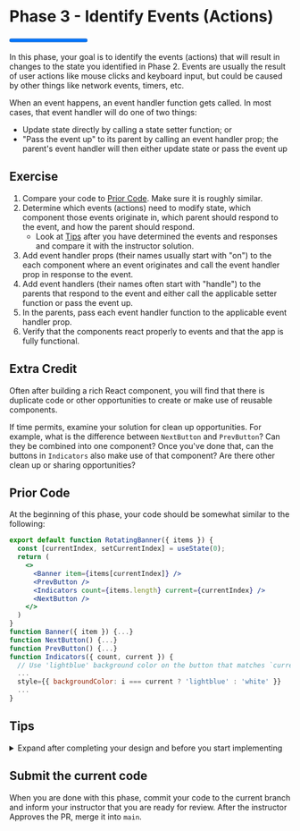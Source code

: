 # Phase 3 - Identify Events (Actions)

<progress value="3" max="3"></progress>

In this phase, your goal is to identify the events (actions) that will result in changes to the state you identified in Phase 2. Events are usually the result of user actions like mouse clicks and keyboard input, but could be caused by other things like network events, timers, etc.

When an event happens, an event handler function gets called. In most cases, that event handler will do one of two things:

- Update state directly by calling a state setter function; or
- "Pass the event up" to its parent by calling an event handler prop; the parent's event handler will then either update state or pass the event up

## Exercise

1. Compare your code to [Prior Code](#prior-code). Make sure it is roughly similar.
1. Determine which events (actions) need to modify state, which component those events originate in, which parent should respond to the event, and how the parent should respond.
   - Look at [Tips](#tips) after you have determined the events and responses and compare it with the instructor solution.
1. Add event handler props (their names usually start with "on") to the each component where an event originates and call the event handler prop in response to the event.
1. Add event handlers (their names often start with "handle") to the parents that respond to the event and either call the applicable setter function or pass the event up.
1. In the parents, pass each event handler function to the applicable event handler prop.
1. Verify that the components react properly to events and that the app is fully functional.

## Extra Credit

Often after building a rich React component, you will find that there is duplicate code or other opportunities to create or make use of reusable components.

If time permits, examine your solution for clean up opportunities. For example, what is the difference between `NextButton` and `PrevButton`? Can they be combined into one component? Once you've done that, can the buttons in `Indicators` also make use of that component? Are there other clean up or sharing opportunities?

## Prior Code

At the beginning of this phase, your code should be somewhat similar to the following:

```jsx
export default function RotatingBanner({ items }) {
  const [currentIndex, setCurrentIndex] = useState(0);
  return (
    <>
      <Banner item={items[currentIndex]} />
      <PrevButton />
      <Indicators count={items.length} current={currentIndex} />
      <NextButton />
    </>
  )
}
function Banner({ item }) {...}
function NextButton() {...}
function PrevButton() {...}
function Indicators({ count, current }) {
  // Use 'lightblue' background color on the button that matches `current`
  ...
  style={{ backgroundColor: i === current ? 'lightblue' : 'white' }}
  ...
}
```

## Tips

<details markdown="1">
  <summary>Expand after completing your design and before you start implementing</summary>

- The current index needs to be updated when the user clicks on the next button, the prev button, and an indicator button.
- The click on the next button originates in the `NextButton` component.
- The click on the prev button originates in the `PrevButton` component.
- The click on an indicator button originates in the `Indicators` component.
- In all of these cases, the `<button>` element will trigger the event, so the onClick event handler passed to those `<button>` elements must call the component's event handler prop.
- The `RotatingBanner` component responds to the events from its children components and sets the current index according to the event:

  - `NextButton` click: add 1 to the current index, wrapping around to `0`

    - Hint: use `(activeIndex + 1) % items.length`

  - `PrevButton` click: subtract 1 from the current index, wrapping around to `length - 1`
    -Hint: use `(activeIndex - 1 + items.length) % items.length`

  - `Indicator` click: set current index to the index of the clicked button
    - Hint: pass the index of the clicked button to the event handler prop

</details>

## Submit the current code

When you are done with this phase, commit your code to the current branch and inform your instructor that you are ready for review. After the instructor Approves the PR, merge it into `main`.
